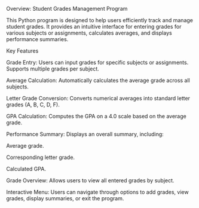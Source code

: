 Overview: Student Grades Management Program

This Python program is designed to help users efficiently track and manage student grades. It provides an intuitive interface for entering grades for various subjects or assignments, calculates averages, and displays performance summaries.

Key Features

Grade Entry:
Users can input grades for specific subjects or assignments.
Supports multiple grades per subject.

Average Calculation:
Automatically calculates the average grade across all subjects.

Letter Grade Conversion:
Converts numerical averages into standard letter grades (A, B, C, D, F).

GPA Calculation:
Computes the GPA on a 4.0 scale based on the average grade.

Performance Summary:
Displays an overall summary, including:

Average grade.

Corresponding letter grade.

Calculated GPA.

Grade Overview:
Allows users to view all entered grades by subject.

Interactive Menu:
Users can navigate through options to add grades, view grades, display summaries, or exit the program.



